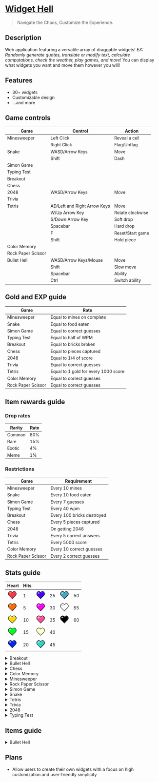 # [**Widget Hell**](https://widget-hell.vercel.app/)
> Navigate the Chaos, Customize the Experience.

## **Description**
Web application featuring a versatile array of draggable widgets! _EX: Randomly generate quotes, translate or modify text, calculate computations, check the weather, play games, and more!_ You can display what widgets you want and move them however you will!

## **Features**
- 30+ widgets
- Customizable design
- ...and more

## **Game controls**
| Game | Control | Action |
| --- | --- | --- |
| Minesweeper | Left Click | Reveal a cell |
| | Right Click | Flag/Unflag |
| Snake | WASD/Arrow Keys | Move |
| | Shift | Dash |
| Simon Game | | |
| Typing Test | | |
| Breakout | | |
| Chess | | |
| 2048 | WASD/Arrow Keys | Move |
| Trivia | | |
| Tetris | AD/Left and Right Arrow Keys | Move |
| | W/Up Arrow Key | Rotate clockwise |
| | S/Down Arrow Key | Soft drop |
| | Spacebar | Hard drop |
| | F | Reset/Start game |
| | Shift | Hold piece |
| Color Memory | | |
| Rock Paper Scissor | | |
| Bullet Hell | WASD/Arrow Keys/Mouse | Move |
| | Shift | Slow move |
| | Spacebar | Ability |
| | Ctrl | Switch ability |

## **Gold and EXP guide**
| Game | Rate |
| --- | --- |
| Minesweeper | Equal to mines on complete |
| Snake | Equal to food eaten |
| Simon Game | Equal to correct guesses |
| Typing Test | Equal to half of WPM |
| Breakout | Equal to bricks broken |
| Chess | Equal to pieces captured |
| 2048 | Equal to 1/4 of score |
| Trivia | Equal to correct guesses |
| Tetris | Equal to 1 gold for every 1000 score |
| Color Memory | Equal to correct guesses |
| Rock Paper Scissor | Equal to correct guesses |

## **Item rewards guide**
### Drop rates
| Rarity | Rate |
| --- | --- |
| Common | 80% |
| Rare | 15% |
| Exotic | 4% |
| Meme | 1% |

### Restrictions
| Game | Requirement |
| --- | --- |
| Minesweeper | Every 10 mines |
| Snake | Every 10 food eaten |
| Simon Game | Every 7 guesses |
| Typing Test | Every 40 wpm |
| Breakout | Every 100 bricks destroyed |
| Chess | Every 5 pieces captured |
| 2048 | On getting 2048 |
| Trivia | Every 5 correct answers |
| Tetris | Every 5000 score |
| Color Memory | Every 10 correct guesses |
| Rock Paper Scissor | Every 2 correct guesses |

## **Stats guide**
| Heart | Hits |  |  |  |  |
| --- | --- | --- | --- | --- | --- |
| ![heart 1](https://raw.githubusercontent.com/KyleBuii/Widget-Hell/main/public/resources/hearts/heart1.webp) | 1 | ![heart 6](https://raw.githubusercontent.com/KyleBuii/Widget-Hell/main/public/resources/hearts/heart6.webp) | 25 | ![heart 11](https://raw.githubusercontent.com/KyleBuii/Widget-Hell/main/public/resources/hearts/heart11.webp) | 50 |
| ![heart 2](https://raw.githubusercontent.com/KyleBuii/Widget-Hell/main/public/resources/hearts/heart2.webp) | 5 | ![heart 7](https://raw.githubusercontent.com/KyleBuii/Widget-Hell/main/public/resources/hearts/heart7.webp) | 30 | ![heart 12](https://raw.githubusercontent.com/KyleBuii/Widget-Hell/main/public/resources/hearts/heart12.webp) | 55 |
| ![heart 3](https://raw.githubusercontent.com/KyleBuii/Widget-Hell/main/public/resources/hearts/heart3.webp) | 10 | ![heart 8](https://raw.githubusercontent.com/KyleBuii/Widget-Hell/main/public/resources/hearts/heart8.webp) | 35 | ![heart 13](https://raw.githubusercontent.com/KyleBuii/Widget-Hell/main/public/resources/hearts/heart13.webp) | 60 |
| ![heart 4](https://raw.githubusercontent.com/KyleBuii/Widget-Hell/main/public/resources/hearts/heart4.webp) | 15 | ![heart 9](https://raw.githubusercontent.com/KyleBuii/Widget-Hell/main/public/resources/hearts/heart9.webp) | 40 |
| ![heart 5](https://raw.githubusercontent.com/KyleBuii/Widget-Hell/main/public/resources/hearts/heart5.webp) | 20| ![heart 10](https://raw.githubusercontent.com/KyleBuii/Widget-Hell/main/public/resources/hearts/heart10.webp) | 45 |

<details>
    <summary>Breakout</summary>

| Stat |  |
| --- | --- |
| Health | Allows the ball to bounce off the bottom for every 10 |
| Mana |  |
| Attack |  |
| Defense |  |
| Strength |  |
| Agility |  |
| Vitality |  |
| Resilience |  |
| Intelligence |  |
| Dexterity |  |
| Luck |  |
</details>
<details>
    <summary>Bullet Hell</summary>

| Stat |  |
| --- | --- |
| Health | Gives extra life for every 10 |
| Mana | Increases ability hit points for every 10 |
| Attack | Increases bullet damage relative to value |
| Defense |  |
| Strength | Increases bullet speed |
| Agility |  |
| Vitality |  |
| Resilience |  |
| Intelligence | Reduces ability cooldown by <code>0.1 * (1.5)<sup>x</sup></code> for every 10 |
| Dexterity | Increases attack rate |
| Luck |  |
</details>
<details>
    <summary>Chess</summary>

| Stat |  |
| --- | --- |
| Health |  |
| Mana |  |
| Attack |  |
| Defense |  |
| Strength |  |
| Agility |  |
| Vitality |  |
| Resilience |  |
| Intelligence |  |
| Dexterity |  |
| Luck |  |
</details>
<details>
    <summary>Color Memory</summary>

| Stat |  |
| --- | --- |
| Health |  |
| Mana |  |
| Attack |  |
| Defense |  |
| Strength |  |
| Agility |  |
| Vitality |  |
| Resilience |  |
| Intelligence |  |
| Dexterity |  |
| Luck |  |
</details>
<details>
    <summary>Minesweeper</summary>

| Stat |  |
| --- | --- |
| Health | Allows tanking a mine for every 10 |
| Mana |  |
| Attack |  |
| Defense |  |
| Strength |  |
| Agility |  |
| Vitality |  |
| Resilience |  |
| Intelligence |  |
| Dexterity |  |
| Luck |  |
</details>
<details>
    <summary>Rock Paper Scissor</summary>

| Stat |  |
| --- | --- |
| Health |  |
| Mana |  |
| Attack |  |
| Defense |  |
| Strength |  |
| Agility |  |
| Vitality |  |
| Resilience |  |
| Intelligence |  |
| Dexterity |  |
| Luck |  |
</details>
<details>
    <summary>Simon Game</summary>

| Stat |  |
| --- | --- |
| Health | Allows surviving an incorrect guess for every 10 |
| Mana |  |
| Attack |  |
| Defense |  |
| Strength |  |
| Agility |  |
| Vitality |  |
| Resilience |  |
| Intelligence |  |
| Dexterity |  |
| Luck |  |
</details>
<details>
    <summary>Snake</summary>

| Stat |  |
| --- | --- |
| Health | Allows tanking the wall for every 10 |
| Mana |  |
| Attack |  |
| Defense |  |
| Strength |  |
| Agility |  |
| Vitality |  |
| Resilience |  |
| Intelligence |  |
| Dexterity |  |
| Luck |  |
</details>
<details>
    <summary>Tetris</summary>

| Stat |  |
| --- | --- |
| Health |  |
| Mana |  |
| Attack |  |
| Defense |  |
| Strength |  |
| Agility |  |
| Vitality |  |
| Resilience |  |
| Intelligence |  |
| Dexterity |  |
| Luck |  |
</details>
<details>
    <summary>Trivia</summary>

| Stat |  |
| --- | --- |
| Health | Allows a wrong guess for every 10 |
| Mana |  |
| Attack |  |
| Defense |  |
| Strength |  |
| Agility |  |
| Vitality |  |
| Resilience |  |
| Intelligence |  |
| Dexterity |  |
| Luck |  |
</details>
<details>
    <summary>2048</summary>

| Stat |  |
| --- | --- |
| Health |  |
| Mana |  |
| Attack |  |
| Defense |  |
| Strength |  |
| Agility |  |
| Vitality |  |
| Resilience |  |
| Intelligence |  |
| Dexterity |  |
| Luck |  |
</details>
<details>
    <summary>Typing Test</summary>

| Stat |  |
| --- | --- |
| Health |  |
| Mana |  |
| Attack |  |
| Defense |  |
| Strength |  |
| Agility |  |
| Vitality |  |
| Resilience |  |
| Intelligence |  |
| Dexterity |  |
| Luck |  |
</details>

## **Items guide**
<details>
    <summary>Bullet Hell</summary>

| Item | Type | Information |
| --- | --- | --- |
| Code of Hammurabi | Active | Creates a stone that reflects bullets |
| Grass Block | Active | Creates a grass block that blocks bullets |
| Rest in Peace | Active | Slashes multiple times, sending tremors through the ground and awakening skeleton hands that rise from the earth |
| Door Knocker | Passive | Debuffs the enemy with decreased morale |

</details>

## **Plans**
- Allow users to create their own widgets with a focus on high customization and user-friendly simplicity